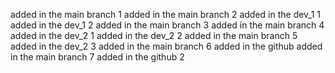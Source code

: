 <!--
 * @Author: your name
 * @Date: 2020-12-31 12:20:57
 * @LastEditTime: 2020-12-31 13:20:39
 * @LastEditors: Please set LastEditors
 * @Description: In User Settings Edit
 * @FilePath: \git_learning\README.md
-->

added in the main branch 1
added in the main branch 2
added in the dev_1 1
added in the dev_1 2
added in the main branch 3
added in the main branch 4
added in the dev_2 1
added in the dev_2 2
added in the main branch 5
added in the dev_2 3
added in the main branch 6
added in the github
added in the main branch 7
added in the github 2